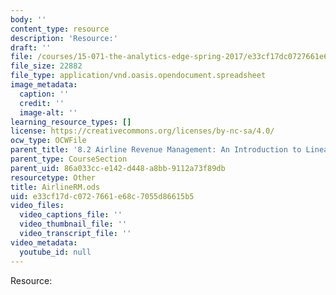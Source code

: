 ```yaml
---
body: ''
content_type: resource
description: 'Resource:'
draft: ''
file: /courses/15-071-the-analytics-edge-spring-2017/e33cf17dc0727661e68c7055d86615b5_AirlineRM.ods
file_size: 22882
file_type: application/vnd.oasis.opendocument.spreadsheet
image_metadata:
  caption: ''
  credit: ''
  image-alt: ''
learning_resource_types: []
license: https://creativecommons.org/licenses/by-nc-sa/4.0/
ocw_type: OCWFile
parent_title: '8.2 Airline Revenue Management: An Introduction to Linear Optimization '
parent_type: CourseSection
parent_uid: 86a033cc-e142-d448-a8bb-9112a73f89db
resourcetype: Other
title: AirlineRM.ods
uid: e33cf17d-c072-7661-e68c-7055d86615b5
video_files:
  video_captions_file: ''
  video_thumbnail_file: ''
  video_transcript_file: ''
video_metadata:
  youtube_id: null
---
```

Resource: